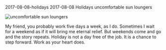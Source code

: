 2017-08-08-holidays
2017-08-08
Holidays
uncomfortable sun loungers

![uncomfortable sun loungers](posts/2017-08-08-holidays.jpg)

My friend, you probably work five days a week, as I do. Sometimes I wait for a weekend as if it will bring me eternal relief. But weekends come and go and the story repeats. Holiday is not a day free of the job. It is a chance to step forward. Work as your heart does.